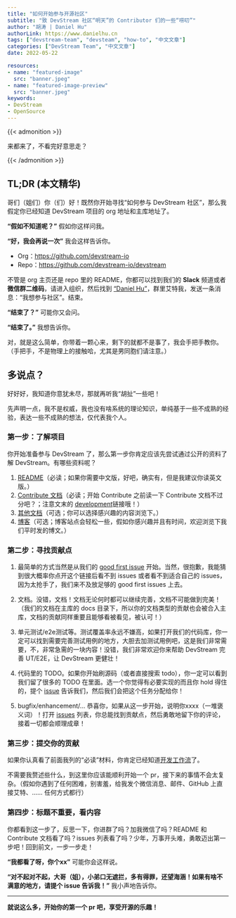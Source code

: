 ```yaml
---
title: "如何开始参与开源社区"
subtitle: "致 DevStream 社区“明天”的 Contributor 们的一些“唠叨”"
author: "胡涛 | Daniel Hu"
authorLink: https://www.danielhu.cn
tags: ["devstream-team", "devsteam", "how-to", "中文文章"]
categories: ["DevStream Team", "中文文章"]
date: 2022-05-22

resources:
- name: "featured-image"
  src: "banner.jpeg"
- name: "featured-image-preview"
  src: "banner.jpeg"
keywords:
- DevStream
- OpenSource
---
```


{{< admonition >}}

来都来了，不看完好意思走？

{{< /admonition >}}

## TL;DR (本文精华)

哥们（姐们）你（们）好！既然你开始寻找“如何参与 DevStream 社区”，那么我假定你已经知道 DevStream 项目的 org 地址和主库地址了。

**“假如不知道呢？”** 假如你这样问我。

**“好，我会再说一次”** 我会这样告诉你。

- Org：<https://github.com/devstream-io>
- Repo：<https://github.com/devstream-io/devstream>

不管是 org 主页还是 repo 里的 README，你都可以找到我们的 **Slack** 频道或者**微信群二维码**，请进入组织，然后找到 [“Daniel Hu”](https://www.danielhu.cn)，群里艾特我，发送一条消息：“我想参与社区”。结束。

**“结束了？”** 可能你又会问。

**“结束了。”** 我想告诉你。

对，就是这么简单，你带着一颗心来，剩下的就都不是事了，我会手把手教你。（手把手，不是物理上的接触哈，尤其是男同胞们请注意。）

## 多说点？

好好好，我知道你意犹未尽，那就再听我“胡扯”一些吧！

先声明一点，我不是权威，我也没有啥系统的理论知识，单纯基于一些不成熟的经验，表达一些不成熟的想法，仅代表我个人。

### 第一步：了解项目

你开始准备参与 DevStream 了，那么第一步你肯定应该先尝试通过公开的资料了解 DevStream。有哪些资料呢？

1. [README](https://github.com/devstream-io/devstream#devstream-what-is-it-anyway)（必读；如果你需要中文版，好吧，确实有，但是我建议你读英文版。）
2. [Contribute 文档](https://docs.devstream.io/en/latest/contribute/)（必读；开始 Contribute 之前读一下 Contribute 文档不过分吧？；注意文末的 [development](https://docs.devstream.io/en/latest/development/development-workflow/)链接哦！）
3. [其他文档](https://docs.devstream.io/en/latest/)（可选；你可以选择感兴趣的内容浏览下。）
4. [博客](https://blog.devstream.io)（可选；博客站点会轻松一些，假如你感兴趣并且有时间，欢迎浏览下我们平时发的博文。）

### 第二步：寻找贡献点

1. 最简单的方式当然是从我们的 [good first issue](https://github.com/devstream-io/devstream/issues?q=is%3Aissue+is%3Aopen+label%3A%22good+first+issue%22) 开始。当然，很抱歉，我能猜到很大概率你点开这个链接后看不到 issues 或者看不到适合自己的 issues，因为太抢手了，我们来不及放足够的 good first issues 上去。

2. 文档。没错，文档！文档无论何时都可以继续完善，文档不可能做到完美！（我们的文档在主库的 docs 目录下，所以你的文档类型的贡献也会被合入主库，文档的贡献同样重要且能够看被看见，被认可！）

3. 单元测试/e2e测试等。测试覆盖率永远不嫌高，如果打开我们的代码库，你一定可以找到需要完善测试用例的地方，大胆去加测试用例吧，这是我们非常需要，不，非常急需的一块内容！没错，我们非常欢迎你来帮助 DevStream 完善 UT/E2E，让 DevStream 更健壮！

4. 代码里的 TODO。如果你开始刷源码（或者直接搜索 todo），你一定可以看到我们留了很多的 TODO 在里面。选一个你觉得有必要实现的而且你 hold 得住的，提个 [issue](https://github.com/devstream-io/devstream/issues/new/choose) 告诉我们，然后我们会把这个任务分配给你！

5. bugfix/enhancement/... 恭喜你，如果从这一步开始，说明你xxxx（一堆褒义词）！打开 [issues](https://github.com/devstream-io/devstream/issues) 列表，你总能找到贡献点，然后勇敢地留下你的评论，接着一切都会顺理成章！

### 第三步：提交你的贡献

如果你认真看了前面我列的“必读”材料，你肯定已经知道[开发工作流](https://docs.devstream.io/en/latest/development/development-workflow/)了。

不需要我赘述些什么，到这里你应该能顺利开始一个 pr，接下来的事情不会太复杂。（假如你遇到了任何困难，别害羞，给我发个微信消息、邮件、GitHub 上直接艾特、…… 任何方式都行）

### 第四步：标题不重要，看内容

你都看到这一步了，反思一下，你进群了吗？加我微信了吗？README 和 Contribute 文档看了吗？issues 列表看了吗？少年，万事开头难，勇敢迈出第一步吧！回到前文，一步一步走！

**“我都看了呀，你个xx”** 可能你会这样说。

**“对不起对不起，大哥（姐），小弟口无遮拦，多有得罪，还望海涵！如果有啥不满意的地方，请提个 issue 告诉我！”** 我小声地告诉你。

---

**就说这么多，开始你的第一个 pr 吧，享受开源的乐趣！**
